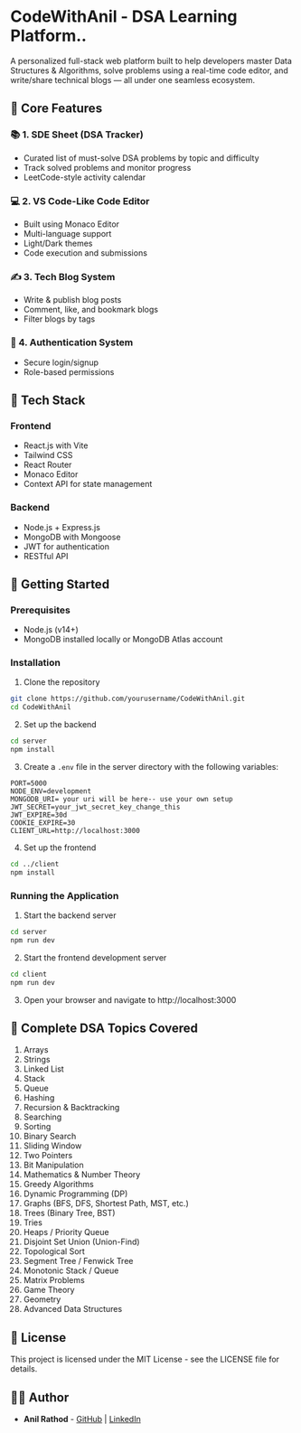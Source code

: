 # CodeWithAnil - DSA Learning Platform..

A personalized full-stack web platform built to help developers master Data Structures & Algorithms, solve problems using a real-time code editor, and write/share technical blogs — all under one seamless ecosystem.

## 🌟 Core Features

### 📚 1. SDE Sheet (DSA Tracker)
- Curated list of must-solve DSA problems by topic and difficulty
- Track solved problems and monitor progress
- LeetCode-style activity calendar

### 💻 2. VS Code-Like Code Editor
- Built using Monaco Editor
- Multi-language support
- Light/Dark themes
- Code execution and submissions

### ✍️ 3. Tech Blog System
- Write & publish blog posts
- Comment, like, and bookmark blogs
- Filter blogs by tags

### 🔐 4. Authentication System
- Secure login/signup
- Role-based permissions

## 🧰 Tech Stack

### Frontend
- React.js with Vite
- Tailwind CSS
- React Router
- Monaco Editor
- Context API for state management

### Backend
- Node.js + Express.js
- MongoDB with Mongoose
- JWT for authentication
- RESTful API

## 🚀 Getting Started

### Prerequisites
- Node.js (v14+)
- MongoDB installed locally or MongoDB Atlas account

### Installation

1. Clone the repository
```bash
git clone https://github.com/yourusername/CodeWithAnil.git
cd CodeWithAnil
```

2. Set up the backend
```bash
cd server
npm install
```

3. Create a `.env` file in the server directory with the following variables:
```
PORT=5000
NODE_ENV=development
MONGODB_URI= your uri will be here-- use your own setup
JWT_SECRET=your_jwt_secret_key_change_this
JWT_EXPIRE=30d
COOKIE_EXPIRE=30
CLIENT_URL=http://localhost:3000
```

4. Set up the frontend
```bash
cd ../client
npm install
```

### Running the Application

1. Start the backend server
```bash
cd server
npm run dev
```

2. Start the frontend development server
```bash
cd client
npm run dev
```

3. Open your browser and navigate to http://localhost:3000

## 📘 Complete DSA Topics Covered

1. Arrays
2. Strings
3. Linked List
4. Stack
5. Queue
6. Hashing
7. Recursion & Backtracking
8. Searching
9. Sorting
10. Binary Search
11. Sliding Window
12. Two Pointers
13. Bit Manipulation
14. Mathematics & Number Theory
15. Greedy Algorithms
16. Dynamic Programming (DP)
17. Graphs (BFS, DFS, Shortest Path, MST, etc.)
18. Trees (Binary Tree, BST)
19. Tries
20. Heaps / Priority Queue
21. Disjoint Set Union (Union-Find)
22. Topological Sort
23. Segment Tree / Fenwick Tree
24. Monotonic Stack / Queue
25. Matrix Problems
26. Game Theory
27. Geometry
28. Advanced Data Structures

## 📝 License

This project is licensed under the MIT License - see the LICENSE file for details.

## 👨‍💻 Author

- **Anil Rathod** - [GitHub](https://github.com/RathodAnilT) | [LinkedIn](https://www.linkedin.com/in/anil-rathod-1a088819b/) 
